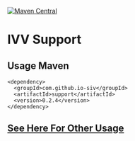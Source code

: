 [![Maven Central](https://img.shields.io/maven-central/v/com.github.io-siv/support.svg?label=Maven%20Central)](https://search.maven.org/search?q=g:%22com.github.io-siv%22%20AND%20a:%22support%22)

# IVV Support

## Usage Maven
```
<dependency>
  <groupId>com.github.io-siv</groupId>
  <artifactId>support</artifactId>
  <version>0.2.4</version>
</dependency>
```

## [See Here For Other Usage](https://search.maven.org/artifact/com.github.io-siv/support/0.1.1/jar)
